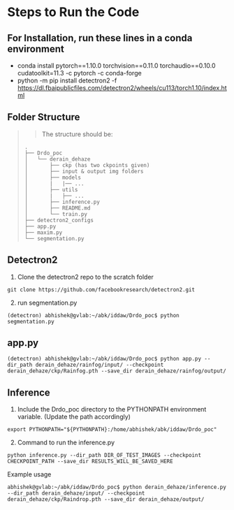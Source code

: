 # Steps to Run the Code

## For Installation, run these lines in a conda environment
- conda install pytorch==1.10.0 torchvision==0.11.0 torchaudio==0.10.0 cudatoolkit=11.3 -c pytorch -c conda-forge
- python -m pip install detectron2 -f https://dl.fbaipublicfiles.com/detectron2/wheels/cu113/torch1.10/index.html

## Folder Structure
> > The structure should be:
>
> ```
> .
> ├── Drdo_poc
> │   └── derain_dehaze
> │       ├── ckp (has two ckpoints given)
> │       ├── input & output img folders
> │       ├── models
> │       |   |── ...
> │       ├── utils
> │       |   ├── ...
> │       ├── inference.py
> │       ├── README.md
> │       └── train.py
> ├── detectron2_configs
> ├── app.py
> ├── maxim.py
> └── segmentation.py

## Detectron2
1. Clone the detectron2 repo to the scratch folder
```shell
git clone https://github.com/facebookresearch/detectron2.git
```
2. run segmentation.py
```shell
(detectron) abhishek@gvlab:~/abk/iddaw/Drdo_poc$ python segmentation.py 
```
## app.py
```shell
(detectron) abhishek@gvlab:~/abk/iddaw/Drdo_poc$ python app.py --dir_path derain_dehaze/rainfog/input/ --checkpoint derain_dehaze/ckp/Rainfog.pth --save_dir derain_dehaze/rainfog/output/  
```
## Inference
1. Include the Drdo_poc directory to the PYTHONPATH environment variable.
   (Update the path accordingly)
```shell
export PYTHONPATH="${PYTHONPATH}:/home/abhishek/abk/iddaw/Drdo_poc"
```
2. Command to run the inference.py
```shell
python inference.py --dir_path DIR_OF_TEST_IMAGES --checkpoint CHECKPOINT_PATH --save_dir RESULTS_WILL_BE_SAVED_HERE 
```
Example usage
```shell
abhishek@gvlab:~/abk/iddaw/Drdo_poc$ python derain_dehaze/inference.py --dir_path derain_dehaze/input/ --checkpoint derain_dehaze/ckp/Raindrop.pth --save_dir derain_dehaze/output/
```
